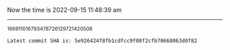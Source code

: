 Now the time is 2022-09-15 11:48:39 am

---

<small>166911016793478726129721420508</small>

```txt
Latest commit SHA is: 5e926424f8fb1cdfcc9f08f2cfb70668063d0f82
```
